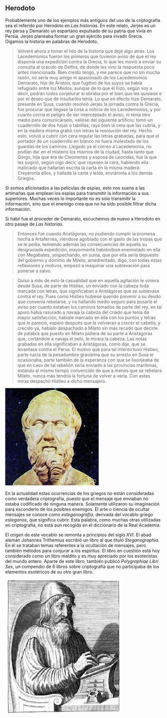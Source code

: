 
## Herodoto

Probablemente uno de los ejemplos más antiguos del uso de la criptografía sea el referido por Herodoto en *Las historias*. En este relato, Jerjes es un rey persa y Demarato un espartano expulsado de su patria que vivía en Persia.  Jerjes planeaba formar un gran ejército para invadir Grecia. Oigamos la historia en  palabras de Herodoto.

> Volveré ahora a tomar el hilo de la historia que dejé algo atrás. Los Lacedemonios fueron los primeros que tuvieron aviso de que el rey disponía una expedición contra la Grecia, lo que les movió a enviar su consulta al oráculo de Delfos, de donde les vino la respuesta poco antes mencionada. Bien creído tengo, y me parece que no sin mucha razón, no sería muy amigo ni apasionado de los Lacedemonios Demarato, hijo de Ariston, que fugitivo de los suyos se había refugiado entre los Medos,
aunque de lo que él hizo, según voy a decir, podrán todos conjeturar si obraba por el bien que les quisiese  o por el deseo que de insultarles tenía. Lo que en efecto hizo Demarato, presente en Susa, cuando resolvió Jerjes la jornada contra la Grecia,
fue procurar que llegase la cosa a noticia de los Lacedemonios; y por cuanto corría el peligro de ser interceptado el aviso, ni tenía otro medio para comunicárselo, valióse del siguiente artificio: tomó un cuadernillo de dos hojas o tablillas; rayó bien la cera que las cubría, y en la madera misma grabó con letras
la resolución del rey. Hecho esto, volvió a cubrir con cera regular las letras grabadas, para que el portador de un cuadernillo en blanco no fuera molestado de los guardas de los caminos. Llegado ya el correo a Lacedemonia, no podían dar en el misterio los mismos de la ciudad, hasta tanto que Gorgo, hija que era de Cleomenes y esposa de Leonidas, fue la que les sugirió, según oigo decir, que rayesen la cera,
habiendo ella maliciado que hallarían escrita la carta en la misma madera. Creyéronla ellos, y hallada la carta y leída, enviáronla a los demás Griegos.


Si somos aficionados a las películas de espías, esto nos suena a las artimañas que emplean los espías para transmitir la información a sus superiores.  Muchas veces lo importante no es solo transmitir la información, sino que el enemigo crea que no ha sido posible filtrar dicha información. 


Si hábil fue el proceder de Demarato, escuchemos de nuevo a Herodoto en otro pasaje de *Las historias*.

> Entonces fue cuando Aristágoras, no pudiendo cumplir la promesa hecha a Artafernes,
viéndose agobiado con el gasto de las tropas que se le pedía, temiendo además las consecuencias de aquella su desgraciada expedición, mayormente habiéndose
enemistado en ella con Megabates, sospechando, en suma, que por ella sería depuesto del
gobierno y dominio de Mileto; amedrentado, digo, con todas estas reflexiones y motivos, empezó a maquinar una sublevación para ponerse a salvo.

> Quiso a más de esto la casualidad que en aquella agitación le viniera desde Susa, de parte de Histieo,  un enviado con la cabeza toda marcada con letras, que significaban a Aristágoras que se sublevase contra el rey. Pues como Histieo hubiese querido
prevenir a su deudo que convenía rebelarse, y no hallando medio seguro para posarle el aviso por cuanto estaban los caminos tomados de parte del rey, en tal apuro había rasurado a navaja la cabeza del criado que tenía de mayor satisfacción, habíale
marcado en ella con los puntos y letras que le pareció, esperó después que le volvieran a crecer el cabello, y crecido ya, habíalo despachado a Mileto sin más recado que decirle de palabra que puesto en Mileto pidiera de su parte a Aristágoras que, cortándole
a navaja el pelo, le mirara la cabeza. Las notas grabadas en ella significaban a Aristágoras, como dije, que se levantase contra el Persa. El motivo que para tal intento tuvo Histieo, parte nacía de la pesadumbre gravísima que su arresto en Susa le ocasionaba, parte también de la esperanza con que se lisonjeaba de que en caso de tal rebelión sería  enviado a las provincias marítimas, estando al mismo  tiempo convencido de que a menos que se rebelara Mileto, nunca más tendría la fortuna de volver a verla. Con estas miras despachó Histieo a dicho  mensajero.

![](imagenes/herodoto.jpg)

En la actualidad estas ocurrencias de los griegos no están consideradas como verdadera criptografía, puesto que el mensaje que enviaban no estaba codificado de ninguna manera.  Solamente utilizaron su imaginación para esconderlo de los posibles enemigos.  El arte o ciencia de ocultar mensajes se conoce como *esteganografia*, derivada del vocablo  griego *esteganos*, que significa cubrir. Esta palabra, como muchas otras utilizadas en criptografía, no está aun recogida en el diccionario de la Real Academia. 

El origen de este vocablo se remonta a principios del siglo *XVI*. El abad alemán Johannes Trithemius escribió un libro al que tituló *Steganographia*.  En él se trataban temas referentes a la ocultación de mensajes, pero también  métodos para conjurar a los espíritus.  El libro en cuestión está hoy considerado como un libro maldito y es muy apreciado por los esoteristas del mundo entero. Aparte de este libro, también publicó *Polygraphiae Libri Sex*, un compendio de 6 libros sobre criptografía que no participaba de los elementos esotéricos de su otro gran libro.

![](imagenes/Trithemius.jpg)




